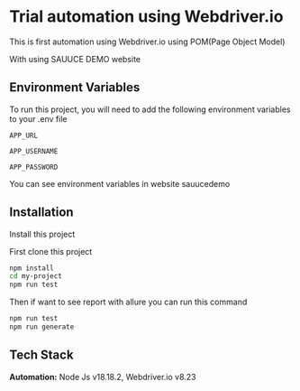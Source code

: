 # Trial automation using Webdriver.io

This is first automation using Webdriver.io using POM(Page Object Model)

With using SAUUCE DEMO website

## Environment Variables

To run this project, you will need to add the following environment variables to your .env file

`APP_URL`

`APP_USERNAME`

`APP_PASSWORD`

You can see environment variables in website sauucedemo

## Installation

Install this project

First clone this project

```bash
npm install
cd my-project
npm run test
```

Then if want to see report with allure you can run this command

```bash
npm run test
npm run generate
```

## Tech Stack

**Automation:** Node Js v18.18.2, Webdriver.io v8.23

